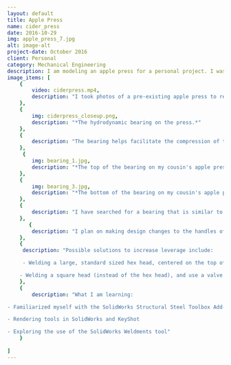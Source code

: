 ```yaml
---
layout: default
title: Apple Press
name: cider_press
date: 2016-10-29
img: apple_press_7.jpg
alt: image-alt
project-date: October 2016
client: Personal
category: Mechanical Engineering
description: I am modeling an apple press for a personal project. I was inspired to model this apple press after making apple cider with relatives.
image_items: [
    {
        video: ciderpress.mp4,
        description: "I took photos of a pre-existing apple press to replicate in SolidWorks, so I can build one in the future. It is made primarily out of wood and aluminum extrusions. I utilized the Structural Steel feature within the SolidWorks Toolbox Add-In to ensure I was using standard materials I can purchase. Even though it is labeled for steel, there are identical c-channels and equal leg angles made from 6061 Aluminum available at Metals Depot, a supplier I have purchased from before."
    },
    {
        img: ciderpress_closeup.png,
        description: "*The hydrodynamic bearing on the press.*"
    },
    {
        description: "The bearing helps facilitate the compression of the apple pulp. The hydrodynamic bearing is lubricated with vegetable oil, in order to not introduce liquids that are not meant for human consumption. The two bearing plates are completely separate components (they appear together in the shown model); the top half is attached to the threaded rod, and the bottom half is attached to the pressing plate. Once the pulp bucket has been filled with apple pulp, the user slides the bucket to the other end of the press, where it sits under the threaded rod. The pressing plate is then placed on top of the pulp. When the user cranks the disc at the top of the threaded rod, the pressing plate is pushed down onto the apple pulp and the juice is extracted into a large bowl below the spout."
    },
     {
        img: bearing_1.jpg,
        description: "*The top of the bearing on my cousin's apple press. It is lubricated with vegetable oil.*"
    },
    {
        img: bearing_3.jpg,
        description: "*The bottom of the bearing on my cousin's apple press.*"
    },
    {
        description: "I have searched for a bearing that is similar to this one, but have yet to be successful - but still trying! The most viable option as of now is to use a mounted bearing or plate bearing."
    },
       {
        description: "I plan on making design changes to the handles of the disc where the user turns in order to compress the apple pulp. For the design shown here, a piece of 2x4 was wedged between the four knobs to increase the torque to make it easier to compress the apple pulp."
    },
    {
     description: "Possible solutions to increase leverage include:

     - Welding a large, standard sized hex head, centered on the top of the disc, and use a socket wrench to spin the press.

    - Welding a square head (instead of the hex head), and use a valve key."
    },
    {
        description: "What I am learning:

- Familiarized myself with the SolidWorks Structural Steel Toolbox Add-In

- Rendering tools in SolidWorks and KeyShot

- Exploring the use of the SolidWorks Weldments tool"
    }
       
]
---
```

